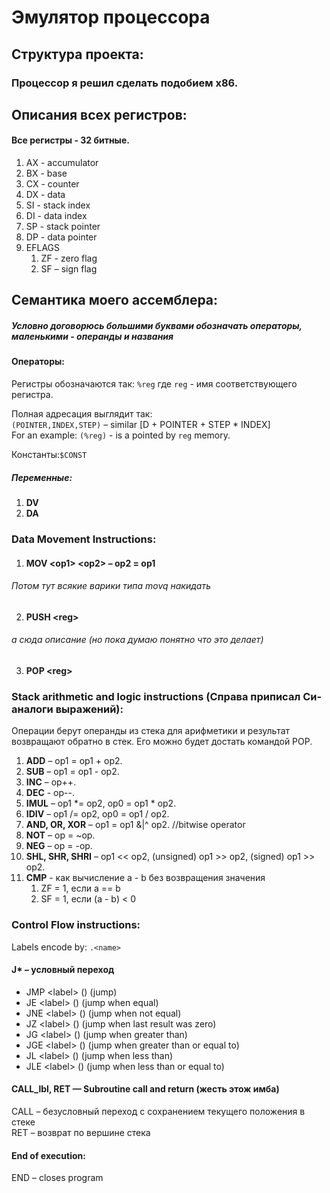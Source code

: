 # Эмулятор процессора
## Структура проекта:

### Процессор я решил сделать подобием x86.

## Описания всех регистров:
#### Все регистры - 32 битные.
1. AX - accumulator
2. BX - base
3. CX - counter
4. DX - data
5. SI - stack index
6. DI - data index
7. SP - stack pointer
8. DP - data pointer
9. EFLAGS
   1. ZF - zero flag
   2. SF – sign flag

## Семантика моего ассемблера:
##### Условно договорюсь большими буквами обозначать операторы, маленькими - операнды и названия

#### Операторы:
Регистры обозначаются так: `%reg` где `reg` - имя соответствующего регистра.

Полная адресация выглядит так:\
`(POINTER,INDEX,STEP)` – similar [D + POINTER + STEP * INDEX]\
For an example:
`(%reg)` - is a pointed by `reg` memory.

Константы:`$CONST`

##### Переменные:
1. **DV <name>**
2. **DA <name> <count>**

### Data Movement Instructions:

1. #### MOV \<op1> \<op2> – op2 = op1
###### Потом тут всякие варики типа movq накидать
2. #### PUSH \<reg>
###### а сюда описание (но пока думаю понятно что это делает)
3. #### POP \<reg>

### Stack arithmetic and logic instructions (Справа приписал Си-аналоги выражений):

Операции берут операнды из стека для арифметики и результат возвращают обратно в стек. 
Его можно будет достать командой POP.

1. **ADD**  – op1 = op1 + op2.
2. **SUB** – op1 = op1 - op2.
3. **INC** – op++.
4. **DEC** - op--.
4. **IMUL** – op1 *= op2, op0 = op1 * op2.
5. **IDIV** – op1 /= op2, op0 = op1 / op2.
6. **AND, OR, XOR** – op1 = op1 &|^ op2. //bitwise operator
7. **NOT** – op = ~op.
8. **NEG** – op = -op.
9. **SHL, SHR, SHRI** – op1 << op2, (unsigned) op1 >> op2, (signed) op1 >> op2.
10. **CMP** - как вычисление a - b без возвращения значения
    1. ZF = 1, если a == b
    2. SF = 1, если (a - b) < 0

### Control Flow instructions:

Labels encode by: `.<name>`

#### J* – условный переход
* JMP \<label> (<pointer>) (jump)
* JE \<label> (<pointer>) (jump when equal)
* JNE \<label> (<pointer>) (jump when not equal)
* JZ \<label> (<pointer>) (jump when last result was zero)
* JG \<label> (<pointer>) (jump when greater than)
* JGE \<label> (<pointer>) (jump when greater than or equal to)
* JL \<label> (<pointer>) (jump when less than)
* JLE \<label> (<pointer>) (jump when less than or equal to)

#### CALL_lbl, RET — Subroutine call and return (жесть этож имба)
CALL <label> – безусловный переход с сохранением текущего положения в стеке\
RET – возврат по вершине стека

#### End of execution:
END – closes program

